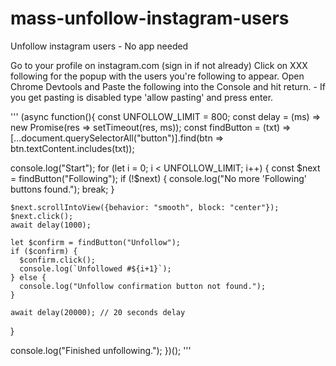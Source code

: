 # mass-unfollow-instagram-users
Unfollow instagram users - No app needed

Go to your profile on instagram.com (sign in if not already)
Click on XXX following for the popup with the users you're following to appear.
Open Chrome Devtools and Paste the following into the Console and hit return. - If you get pasting is disabled type 'allow pasting' and press enter.


'''
(async function(){
  const UNFOLLOW_LIMIT = 800;
  const delay = (ms) => new Promise(res => setTimeout(res, ms));
  const findButton = (txt) => [...document.querySelectorAll("button")].find(btn => btn.textContent.includes(txt));

  console.log("Start");
  for (let i = 0; i < UNFOLLOW_LIMIT; i++) {
    const $next = findButton("Following");
    if (!$next) {
      console.log("No more 'Following' buttons found.");
      break;
    }
    
    $next.scrollIntoView({behavior: "smooth", block: "center"});
    $next.click();
    await delay(1000);

    let $confirm = findButton("Unfollow");
    if ($confirm) {
      $confirm.click();
      console.log(`Unfollowed #${i+1}`);
    } else {
      console.log("Unfollow confirmation button not found.");
    }

    await delay(20000); // 20 seconds delay
  }

  console.log("Finished unfollowing.");
})();
'''

